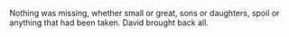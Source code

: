 Nothing was missing, whether small or great, sons or daughters, spoil or anything that had been taken. David brought back all.
